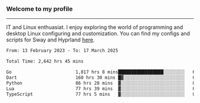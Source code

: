 ### Welcome to my profile

---

IT and Linux enthuasiat. I enjoy exploring the world of programming and desktop Linux configuring and customization. You can find my configs and scripts for Sway and Hyprland [here](https://github.com/uroborosq/mess-of-linux-configurations).

<!-- <div display="block">
 	<img align="left" width="48%" alt="isocalendar" src=".github/metrics/isocalendar_metrics.svg" />
	<img align="center" width="48%" alt="contributions" src=".github/metrics/contributions_metrics.svg" />
	<img align="center" alt="languages" src=".github/metrics/languages_metrics.svg" />
</div> -->

<!-- ![](https://komarev.com/ghpvc/?username=uroborosq&color=success&style=flat-square) -->
<!-- [](https://img.shields.io/github/last-commit/uroborosq/uroborosq?label=Profile%20updated&style=flat-square) -->

<!--START_SECTION:waka-->

```txt
From: 13 February 2023 - To: 17 March 2025

Total Time: 2,642 hrs 45 mins

Go                        1,817 hrs 8 mins█████████████████░░░░░░░░   68.13 %
Dart                      160 hrs 30 mins █▓░░░░░░░░░░░░░░░░░░░░░░░   06.02 %
Python                    86 hrs 28 mins  ▓░░░░░░░░░░░░░░░░░░░░░░░░   03.24 %
Lua                       77 hrs 39 mins  ▓░░░░░░░░░░░░░░░░░░░░░░░░   02.91 %
TypeScript                77 hrs 5 mins   ▓░░░░░░░░░░░░░░░░░░░░░░░░   02.89 %
```

<!--END_SECTION:waka-->
